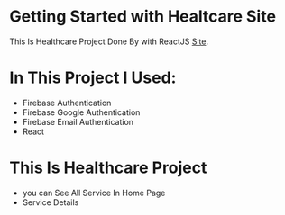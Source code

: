 # Getting Started with Healtcare Site

This Is Healthcare Project Done By with ReactJS [Site](https://healthcare-project2021.web.app/).

# In This Project I Used:

- Firebase Authentication
- Firebase Google Authentication
- Firebase Email Authentication
- React

# This Is Healthcare Project

- you can See All Service In Home Page
- Service Details
